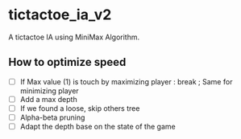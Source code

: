 # tictactoe_ia_v2
A tictactoe IA using MiniMax Algorithm.

## How to optimize speed
- [ ] If Max value (1) is touch by maximizing player : break ; Same for minimizing player
- [ ] Add a max depth
- [ ] If we found a loose, skip others tree
- [ ] Alpha-beta pruning
- [ ] Adapt the depth base on the state of the game
